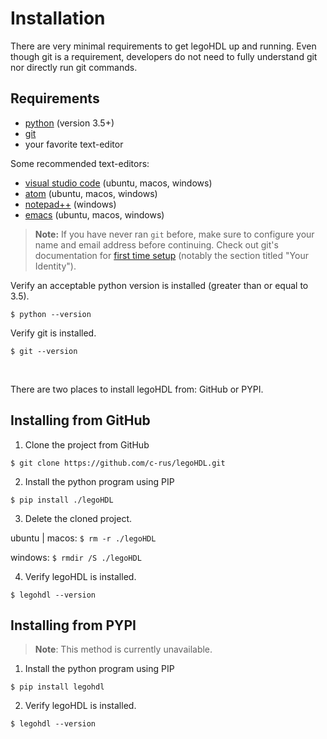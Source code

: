 # Installation

There are very minimal requirements to get legoHDL up and running. Even though git is a requirement, developers do not need to fully understand git nor directly run git commands.

## Requirements

- [python](https://www.python.org/downloads/) (version 3.5+)
- [git](https://git-scm.com/downloads)
- your favorite text-editor

Some recommended text-editors:
- [visual studio code](https://code.visualstudio.com/download) (ubuntu, macos, windows)
- [atom](https://atom.io) (ubuntu, macos, windows)
- [notepad++](https://notepad-plus-plus.org/downloads/) (windows)
- [emacs](https://www.gnu.org/software/emacs/) (ubuntu, macos, windows)

> __Note:__ If you have never ran `git` before, make sure to configure your name and email address before continuing. Check out git's documentation for [first time setup](https://git-scm.com/book/en/v2/Getting-Started-First-Time-Git-Setup) (notably the section titled "Your Identity").

Verify an acceptable python version is installed (greater than or equal to 3.5).

`$ python --version`

Verify git is installed.

`$ git --version`

</br>

There are two places to install legoHDL from: GitHub or PYPI.

## Installing from GitHub

1. Clone the project from GitHub

```$ git clone https://github.com/c-rus/legoHDL.git```

2. Install the python program using PIP

`$ pip install ./legoHDL`

3. Delete the cloned project.

ubuntu | macos: `$ rm -r ./legoHDL`

windows: `$ rmdir /S ./legoHDL`

4. Verify legoHDL is installed.

`$ legohdl --version`
</br>

## Installing from PYPI
> __Note__: This method is currently unavailable.

1. Install the python program using PIP

`$ pip install legohdl`

2. Verify legoHDL is installed.

`$ legohdl --version`
